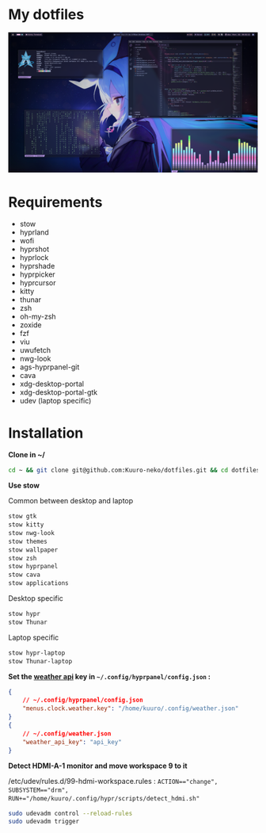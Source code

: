 # My dotfiles

![image](/assets/screen.png)

# Requirements

- stow
- hyprland
- wofi
- hyprshot
- hyprlock
- hyprshade
- hyprpicker
- hyprcursor
- kitty
- thunar
- zsh
- oh-my-zsh
- zoxide
- fzf
- viu
- uwufetch
- nwg-look
- ags-hyprpanel-git
- cava
- xdg-desktop-portal
- xdg-desktop-portal-gtk
- udev (laptop specific)

# Installation

**Clone in ~/**
```zsh
cd ~ && git clone git@github.com:Kuuro-neko/dotfiles.git && cd dotfiles/
```
**Use stow**

Common between desktop and laptop
```zsh
stow gtk
stow kitty
stow nwg-look
stow themes
stow wallpaper
stow zsh
stow hyprpanel
stow cava
stow applications
```
Desktop specific
```zsh
stow hypr
stow Thunar
```
Laptop specific
```zsh
stow hypr-laptop
stow Thunar-laptop
```
**Set the [weather api](https://www.weatherapi.com/my/) key in `~/.config/hyprpanel/config.json` :**
```json
{
    // ~/.config/hyprpanel/config.json
    "menus.clock.weather.key": "/home/kuuro/.config/weather.json"
}
{
    // ~/.config/weather.json
    "weather_api_key": "api_key"
}
```

**Detect HDMI-A-1 monitor and move workspace 9 to it**

/etc/udev/rules.d/99-hdmi-workspace.rules :
`ACTION=="change", SUBSYSTEM=="drm", RUN+="/home/kuuro/.config/hypr/scripts/detect_hdmi.sh"`
```zsh
sudo udevadm control --reload-rules
sudo udevadm trigger
```